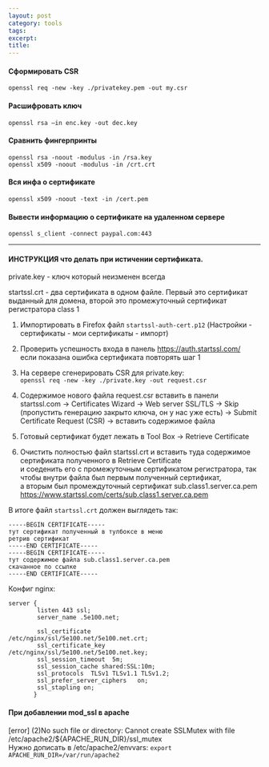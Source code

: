```yaml
---
layout: post
category: tools
tags: 
excerpt: 
title: 
---
```


#### Сформировать CSR 
`openssl req -new -key ./privatekey.pem -out my.csr`  

#### Расшифровать ключ 
`openssl rsa –in enc.key -out dec.key`  

#### Сравнить фингерпринты
`openssl rsa -noout -modulus -in /rsa.key`  
`openssl x509 -noout -modulus -in /crt.crt`  

#### Вся инфа о сертификате 
`openssl x509 -noout -text -in /cert.pem`  

#### Вывести информацию о сертификате на удаленном сервере
`openssl s_client -connect paypal.com:443`  	

-----------------

#### ИНСТРУКЦИЯ что делать при истичении сертификата. 

private.key - ключ который неизменен всегда 

startssl.crt - два сертификата в одном файле. Первый это сертификат выданный для домена,
второй это промежуточный сертификат регистратора class 1


1. Импортировать в Firefox файл `startssl-auth-cert.p12` (Настройки - сертификаты - мои сертификаты - импорт)  
  
2. Проверить успешность входа в панель https://auth.startssl.com/  
   если показана ошибка сертификата повторять шаг 1  

3. На сервере сгенерировать CSR для private.key:  
   `openssl req -new -key ./private.key -out request.csr`  

4. Содержимое нового файла request.csr вставить в панели startssl.com -> Certificates Wizard -> Web server SSL/TLS -> Skip (пропустить генерацию закрыто ключа, он у нас уже есть) -> Submit Certificate Request (CSR) -> вставить содержимое файла  
  
5. Готовый сертификат будет лежать в Tool Box -> Retrieve Certificate  
  
6. Очистить полностью файл startssl.crt и вставить туда содержимое сертификата полученного в Retrieve Certificate  
   и соеденить его с промежуточным сертификатом регистратора, так чтобы внутри файла был первым полученный сертификат,  
   а вторым был промеждуточный сертификат sub.class1.server.ca.pem https://www.startssl.com/certs/sub.class1.server.ca.pem  
  
В итоге файл `startssl.crt` должен выглядеть так:  


<pre><code>-----BEGIN CERTIFICATE-----
тут сертификат полученный в тулбоксе в меню
ретрив сертификат 
-----END CERTIFICATE-----
-----BEGIN CERTIFICATE-----
тут содержимое файла sub.class1.server.ca.pem
скачанное по ссылке 
-----END CERTIFICATE-----</pre></code>

  
Конфиг nginx:  
<pre><code>server {
        listen 443 ssl;
        server_name .5e100.net;

        ssl_certificate           /etc/nginx/ssl/5e100.net/5e100.net.crt;
        ssl_certificate_key       /etc/nginx/ssl/5e100.net/5e100.net.key;
        ssl_session_timeout  5m;
        ssl_session_cache shared:SSL:10m;
        ssl_protocols  TLSv1 TLSv1.1 TLSv1.2;
        ssl_prefer_server_ciphers   on;
        ssl_stapling on;
       }</pre></code>


#### При добавлении mod_ssl в apache
[error] (2)No such file or directory: Cannot create SSLMutex with file /etc/apache2/${APACHE_RUN_DIR}/ssl_mutex  
Нужно дописать в /etc/apache2/envvars:
`export APACHE_RUN_DIR=/var/run/apache2`
